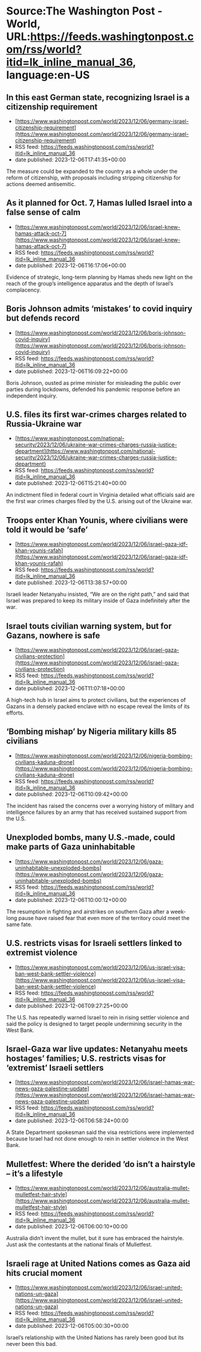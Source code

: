 # Source:The Washington Post - World, URL:https://feeds.washingtonpost.com/rss/world?itid=lk_inline_manual_36, language:en-US

## In this east German state, recognizing Israel is a citizenship requirement
 - [https://www.washingtonpost.com/world/2023/12/06/germany-israel-citizenship-requirement](https://www.washingtonpost.com/world/2023/12/06/germany-israel-citizenship-requirement)
 - RSS feed: https://feeds.washingtonpost.com/rss/world?itid=lk_inline_manual_36
 - date published: 2023-12-06T17:41:35+00:00

The measure could be expanded to the country as a whole under the reform of citizenship, with proposals including stripping citizenship for actions deemed antisemitic.

## As it planned for Oct. 7, Hamas lulled Israel into a false sense of calm
 - [https://www.washingtonpost.com/world/2023/12/06/israel-knew-hamas-attack-oct-7](https://www.washingtonpost.com/world/2023/12/06/israel-knew-hamas-attack-oct-7)
 - RSS feed: https://feeds.washingtonpost.com/rss/world?itid=lk_inline_manual_36
 - date published: 2023-12-06T16:17:06+00:00

Evidence of strategic, long-term planning by Hamas sheds new light on the reach of the group’s intelligence apparatus and the depth of Israel’s complacency.

## Boris Johnson admits ‘mistakes’ to covid inquiry but defends record
 - [https://www.washingtonpost.com/world/2023/12/06/boris-johnson-covid-inquiry](https://www.washingtonpost.com/world/2023/12/06/boris-johnson-covid-inquiry)
 - RSS feed: https://feeds.washingtonpost.com/rss/world?itid=lk_inline_manual_36
 - date published: 2023-12-06T16:09:22+00:00

Boris Johnson, ousted as prime minister for misleading the public over parties during lockdowns, defended his pandemic response before an independent inquiry.

## U.S. files its first war-crimes charges related to Russia-Ukraine war
 - [https://www.washingtonpost.com/national-security/2023/12/06/ukraine-war-crimes-charges-russia-justice-department](https://www.washingtonpost.com/national-security/2023/12/06/ukraine-war-crimes-charges-russia-justice-department)
 - RSS feed: https://feeds.washingtonpost.com/rss/world?itid=lk_inline_manual_36
 - date published: 2023-12-06T15:21:40+00:00

An indictment filed in federal court in Virginia detailed what officials said are the first war crimes charges filed by the U.S. arising out of the Ukraine war.

## Troops enter Khan Younis, where civilians were told it would be ‘safe’
 - [https://www.washingtonpost.com/world/2023/12/06/israel-gaza-idf-khan-younis-rafah](https://www.washingtonpost.com/world/2023/12/06/israel-gaza-idf-khan-younis-rafah)
 - RSS feed: https://feeds.washingtonpost.com/rss/world?itid=lk_inline_manual_36
 - date published: 2023-12-06T13:38:57+00:00

Israeli leader Netanyahu insisted, “We are on the right path,” and said that Israel was prepared to keep its military inside of Gaza indefinitely after the war.

## Israel touts civilian warning system, but for Gazans, nowhere is safe
 - [https://www.washingtonpost.com/world/2023/12/06/israel-gaza-civilians-protection](https://www.washingtonpost.com/world/2023/12/06/israel-gaza-civilians-protection)
 - RSS feed: https://feeds.washingtonpost.com/rss/world?itid=lk_inline_manual_36
 - date published: 2023-12-06T11:07:18+00:00

A high-tech hub in Israel aims to protect civilians, but the experiences of Gazans in a densely packed enclave with no escape reveal the limits of its efforts.

## ‘Bombing mishap’ by Nigeria military kills 85 civilians
 - [https://www.washingtonpost.com/world/2023/12/06/nigeria-bombing-civilians-kaduna-drone](https://www.washingtonpost.com/world/2023/12/06/nigeria-bombing-civilians-kaduna-drone)
 - RSS feed: https://feeds.washingtonpost.com/rss/world?itid=lk_inline_manual_36
 - date published: 2023-12-06T10:09:42+00:00

The incident has raised the concerns over a worrying history of military and intelligence failures by an army that has received sustained support from the U.S.

## Unexploded bombs, many U.S.-made, could make parts of Gaza uninhabitable
 - [https://www.washingtonpost.com/world/2023/12/06/gaza-uninhabitable-unexploded-bombs](https://www.washingtonpost.com/world/2023/12/06/gaza-uninhabitable-unexploded-bombs)
 - RSS feed: https://feeds.washingtonpost.com/rss/world?itid=lk_inline_manual_36
 - date published: 2023-12-06T10:00:12+00:00

The resumption in fighting and airstrikes on southern Gaza after a week-long pause have raised fear that even more of the territory could meet the same fate.

## U.S. restricts visas for Israeli settlers linked to extremist violence
 - [https://www.washingtonpost.com/world/2023/12/06/us-israel-visa-ban-west-bank-settler-violence](https://www.washingtonpost.com/world/2023/12/06/us-israel-visa-ban-west-bank-settler-violence)
 - RSS feed: https://feeds.washingtonpost.com/rss/world?itid=lk_inline_manual_36
 - date published: 2023-12-06T09:27:25+00:00

The U.S. has repeatedly warned Israel to rein in rising settler violence and said the policy is designed to target people undermining security in the West Bank.

## Israel-Gaza war live updates: Netanyahu meets hostages’ families; U.S. restricts visas for ‘extremist’ Israeli settlers
 - [https://www.washingtonpost.com/world/2023/12/06/israel-hamas-war-news-gaza-palestine-update](https://www.washingtonpost.com/world/2023/12/06/israel-hamas-war-news-gaza-palestine-update)
 - RSS feed: https://feeds.washingtonpost.com/rss/world?itid=lk_inline_manual_36
 - date published: 2023-12-06T06:58:24+00:00

A State Department spokesman said the visa restrictions were implemented because Israel had not done enough to rein in settler violence in the West Bank.

## Mulletfest: Where the derided ’do isn’t a hairstyle – it’s a lifestyle
 - [https://www.washingtonpost.com/world/2023/12/06/australia-mullet-mulletfest-hair-style](https://www.washingtonpost.com/world/2023/12/06/australia-mullet-mulletfest-hair-style)
 - RSS feed: https://feeds.washingtonpost.com/rss/world?itid=lk_inline_manual_36
 - date published: 2023-12-06T06:00:10+00:00

Australia didn’t invent the mullet, but it sure has embraced the hairstyle. Just ask the contestants at the national finals of Mulletfest.

## Israeli rage at United Nations comes as Gaza aid hits crucial moment
 - [https://www.washingtonpost.com/world/2023/12/06/israel-united-nations-un-gaza](https://www.washingtonpost.com/world/2023/12/06/israel-united-nations-un-gaza)
 - RSS feed: https://feeds.washingtonpost.com/rss/world?itid=lk_inline_manual_36
 - date published: 2023-12-06T05:00:30+00:00

Israel’s relationship with the United Nations has rarely been good but its never been this bad.

